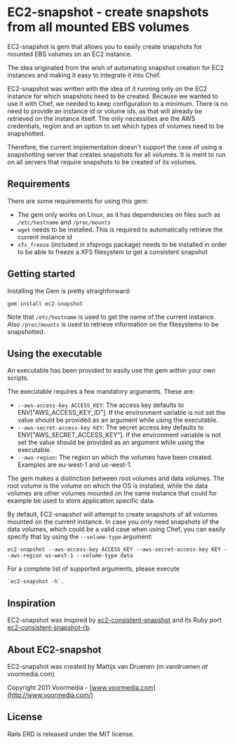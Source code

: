 EC2-snapshot - create snapshots from all mounted EBS volumes
============================================================

EC2-snapshot is gem that allows you to easily create snapshots for mounted EBS volumes on
an EC2 instance.

The idea originated from the wish of automating snapshot creation for EC2 instances and making
it easy to integrate it into Chef.

EC2-snapshot was written with the idea of it running only on the EC2 instance for which snapshots
need to be created. Because we wanted to use it with Chef, we needed to keep configuration to a minimum.
There is no need to provide an instance id or volume ids, as that will already be retrieved on the 
instance itself. The only necessities are the AWS credentials, region and an option to set which types
of volumes need to be snapshotted.

Therefore, the current implementation doesn't support the case of using a snapshotting server that creates snapshots 
for all volumes. It is ment to run on all servers that require snapshots to be created of its volumes.


Requirements
------------

There are some requirements for using this gem:

* The gem only works on Linux, as it has dependencies on files such as `/etc/hostname` and `/proc/mounts`
* `wget` needs to be installed. This is required to automatically retrieve the current instance id
* `xfs_freeze` (included in xfsprogs package) needs to be installed in order to be able to freeze a XFS filesystem to get a consistent snapshot


Getting started
---------------

Installing the Gem is pretty straighforward:

	gem install ec2-snapshot

Note that `/etc/hostname` is used to get the name of the current instance.
Also `/proc/mounts` is used to retrieve information on the filesystems to be snapshotted.


Using the executable
--------------------

An executable has been provided to easily use the gem within your own scripts.

The executable requires a few mandatory arguments. These are:

* `--aws-access-key ACCESS_KEY`: The access key defaults to ENV["AWS_ACCESS_KEY_ID"]. 
If the environment variable is not set the value should be provided as an argument while using the executable.
* `--aws-secret-access-key KEY`: The secret access key defaults to ENV["AWS_SECRET_ACCESS_KEY"].
If the environment variable is not set the value should be provided as an argument while using the executable.
* `--aws-region`: The region on which the volumes have been created. Examples are eu-west-1 and us-west-1.

The gem makes a distinction between root volumes and data volumes. The root volume is the volume on which the OS 
is installed, while the data volumes are other volumes mounted on the same instance that could for example be used to store 
application specific data.

By default, EC2-snapshot will attempt to create snapshots of all volumes mounted on the 
current instance. In case you only need snapshots of the data volumes, which could be a valid case when using Chef, 
you can easily specify that by using the `--volume-type` argument:

	ec2-snapshot --aws-access-key ACCESS_KEY --aws-secret-access-key KEY --aws-region us-west-1 --volume-type data

For a complete list of supported arguments, please execute
	
	`ec2-snapshot -h`.


Inspiration
-----------

EC2-snapshot was inspired by [ec2-consistent-snapshot](https://launchpad.net/ec2-consistent-snapshot) and 
its Ruby port [ec2-consistent-snapshot-rb](http://rubygems.org/gems/ec2-consistent-snapshot-rb).


About EC2-snapshot
------------------

EC2-snapshot was created by Mattijs van Druenen (m.vandruenen *at* voormedia.com)

Copyright 2011 Voormedia - [www.voormedia.com](http://www.voormedia.com/)


License
-------

Rails ERD is released under the MIT license.